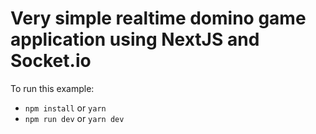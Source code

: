 # Very simple realtime domino game application using NextJS and Socket.io

To run this example:

- `npm install` or `yarn`
- `npm run dev` or `yarn dev`
